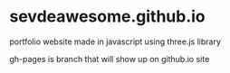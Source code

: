 # sevdeawesome.github.io
portfolio website made in javascript using three.js library 

gh-pages is branch that will show up on github.io site
